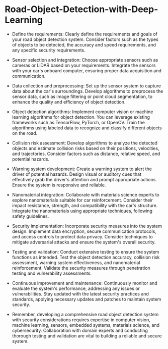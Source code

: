 # Road-Object-Detection-with-Deep-Learning

- Define the requirements: Clearly define the requirements and goals of your road object detection system. Consider factors such as the types of objects to be detected, the accuracy and speed requirements, and any specific security requirements.

- Sensor selection and integration: Choose appropriate sensors such as cameras or LiDAR based on your requirements. Integrate the sensors with your car's onboard computer, ensuring proper data acquisition and communication.

- Data collection and preprocessing: Set up the sensor system to capture data about the car's surroundings. Develop algorithms to preprocess the sensor data, such as image filtering or point cloud segmentation, to enhance the quality and efficiency of object detection.

- Object detection algorithms: Implement computer vision or machine learning algorithms for object detection. You can leverage existing frameworks such as TensorFlow, PyTorch, or OpenCV. Train the algorithms using labeled data to recognize and classify different objects on the road.

- Collision risk assessment: Develop algorithms to analyze the detected objects and estimate collision risks based on their positions, velocities, and trajectories. Consider factors such as distance, relative speed, and potential hazards.

- Warning system development: Create a warning system to alert the driver of potential hazards. Design visual or auditory cues that effectively grab the driver's attention and prompt appropriate actions. Ensure the system is responsive and reliable.

- Nanomaterial integration: Collaborate with materials science experts to explore nanomaterials suitable for car reinforcement. Consider their impact resistance, strength, and compatibility with the car's structure. Integrate the nanomaterials using appropriate techniques, following safety guidelines.

- Security implementation: Incorporate security measures into the system design. Implement data encryption, secure communication protocols, and access controls to protect data privacy. Consider techniques to mitigate adversarial attacks and ensure the system's overall security.

- Testing and validation: Conduct extensive testing to ensure the system functions as intended. Test the object detection accuracy, collision risk assessment, warning system effectiveness, and nanomaterial reinforcement. Validate the security measures through penetration testing and vulnerability assessments.

- Continuous improvement and maintenance: Continuously monitor and evaluate the system's performance, addressing any issues or vulnerabilities. Stay updated with the latest security practices and standards, applying necessary updates and patches to maintain system security.

- Remember, developing a comprehensive road object detection system with security considerations requires expertise in computer vision, machine learning, sensors, embedded systems, materials science, and cybersecurity. Collaboration with domain experts and conducting thorough testing and validation are vital to building a reliable and secure system.
